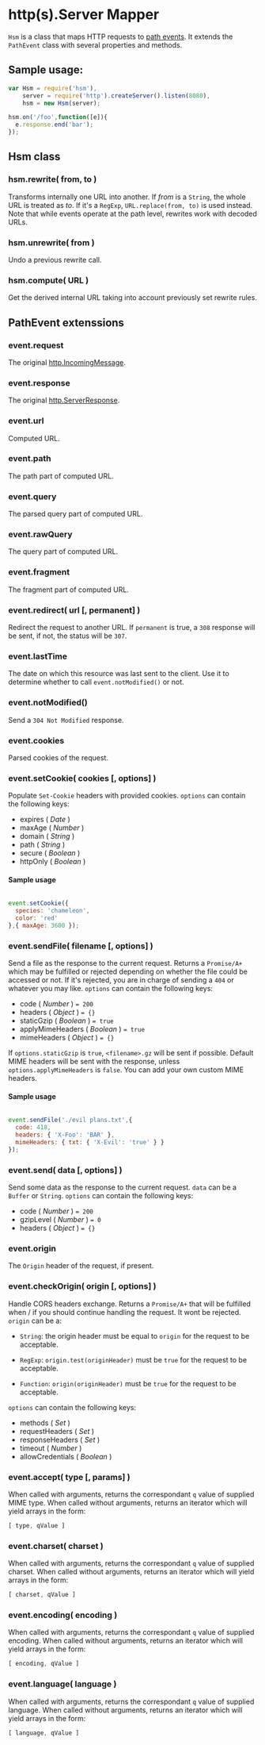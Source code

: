 # http(s).Server Mapper

`Hsm` is a class that maps HTTP requests to [path events](https://www.npmjs.com/package/path-event). It extends the `PathEvent` class with several properties and methods.

## Sample usage:

```javascript
var Hsm = require('hsm'),
    server = require('http').createServer().listen(8080),
    hsm = new Hsm(server);

hsm.on('/foo',function([e]){
  e.response.end('bar');
});
```

## Hsm class

### hsm.rewrite( from, to )

Transforms internally one URL into another. If *from* is a `String`, the whole URL is treated as *to*. If it's a `RegExp`, `URL.replace(from, to)` is used instead. Note that while events operate at the path level, rewrites work with decoded URLs.

### hsm.unrewrite( from )

Undo a previous rewrite call.

### hsm.compute( URL )

Get the derived internal URL taking into account previously set rewrite rules.

## PathEvent extenssions

### event.request

The original [http.IncomingMessage](https://nodejs.org/api/http.html#http_http_incomingmessage).

### event.response

The original [http.ServerResponse](https://nodejs.org/api/http.html#http_class_http_serverresponse).

### event.url

Computed URL.

### event.path

The path part of computed URL.

### event.query

The parsed query part of computed URL.

### event.rawQuery

The query part of computed URL.

### event.fragment

The fragment part of computed URL.

### event.redirect( url [, permanent] )

Redirect the request to another URL. If `permanent` is true, a `308` response will be sent, if not, the status will be `307`.

### event.lastTime

The date on which this resource was last sent to the client. Use it to determine whether to call `event.notModified()` or not.

### event.notModified()

Send a `304 Not Modified` response.

### event.cookies

Parsed cookies of the request.

### event.setCookie( cookies [, options] )

Populate `Set-Cookie` headers with provided cookies. `options` can contain the following keys:

- expires ( *Date* )
- maxAge ( *Number* )
- domain ( *String* )
- path ( *String* )
- secure ( *Boolean* )
- httpOnly ( *Boolean* )

#### Sample usage

```javascript

event.setCookie({
  species: 'chameleon',
  color: 'red'
},{ maxAge: 3600 });

```

### event.sendFile( filename [, options] )

Send a file as the response to the current request. Returns a `Promise/A+` which may be fulfilled or rejected depending on whether the file could be accessed or not. If it's rejected, you are in charge of sending a `404` or whatever you may like. `options` can contain the following keys:

- code ( *Number* ) `= 200`
- headers ( *Object* ) `= {}`
- staticGzip ( *Boolean* ) `= true`
- applyMimeHeaders ( *Boolean* ) `= true`
- mimeHeaders ( *Object* ) `= {}`

If `options.staticGzip` is `true`, `<filename>.gz` will be sent if possible. Default MIME headers will be sent with the response, unless `options.applyMimeHeaders` is `false`. You can add your own custom MIME headers.

#### Sample usage

```javascript

event.sendFile('./evil plans.txt',{
  code: 418,
  headers: { 'X-Foo': 'BAR' },
  mimeHeaders: { txt: { 'X-Evil': 'true' } }
});

```

### event.send( data [, options] )

Send some data as the response to the current request. `data` can be a `Buffer` or `String`. `options` can contain the following keys:

- code ( *Number* ) `= 200`
- gzipLevel ( *Number* ) `= 0`
- headers ( *Object* ) `= {}`

### event.origin

The `Origin` header of the request, if present.

### event.checkOrigin( origin [, options] )

Handle CORS headers exchange. Returns a `Promise/A+` that will be fulfilled when / if you should continue handling the request. It wont be rejected. `origin` can be a:

- `String`: the origin header must be equal to `origin` for the request to be acceptable.

- `RegExp`: `origin.test(originHeader)` must be `true` for the request to be acceptable.

- `Function`: `origin(originHeader)` must be `true` for the request to be acceptable.

`options` can contain the following keys:

- methods ( *Set* )
- requestHeaders ( *Set* )
- responseHeaders ( *Set* )
- timeout ( *Number* )
- allowCredentials ( *Boolean* )

### event.accept( type [, params] )

When called with arguments, returns the correspondant `q` value of supplied MIME type. When called without arguments, returns an iterator which will yield arrays in the form:

```javascript
[ type, qValue ]
```

### event.charset( charset )

When called with arguments, returns the correspondant `q` value of supplied charset. When called without arguments, returns an iterator which will yield arrays in the form:

```javascript
[ charset, qValue ]
```

### event.encoding( encoding )

When called with arguments, returns the correspondant `q` value of supplied encoding. When called without arguments, returns an iterator which will yield arrays in the form:

```javascript
[ encoding, qValue ]
```

### event.language( language )

When called with arguments, returns the correspondant `q` value of supplied language. When called without arguments, returns an iterator which will yield arrays in the form:

```javascript
[ language, qValue ]
```
